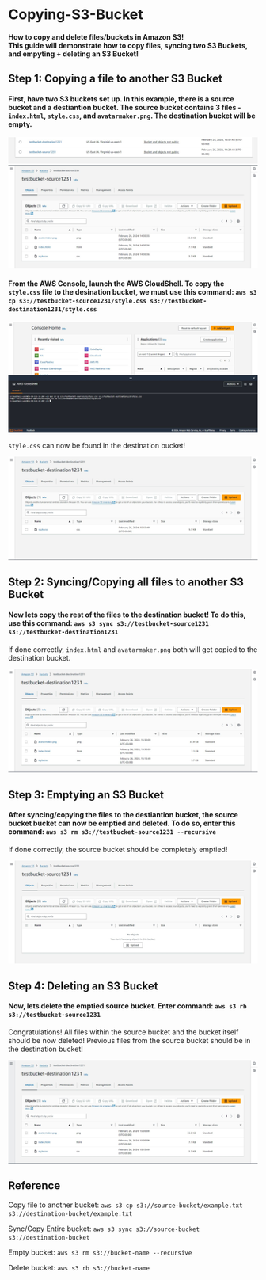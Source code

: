 # Copying-S3-Bucket
#### How to copy and delete files/buckets in Amazon S3! <br> This guide will demonstrate how to copy files, syncing two S3 Buckets, and empyting + deleting an S3 Bucket!
## Step 1: Copying a file to another S3 Bucket
#### First, have two S3 buckets set up. In this example, there is a source bucket and a destiantion bucket. The source bucket contains 3 files - `index.html`, `style.css`, and `avatarmaker.png`. The destination bucket will be empty.

![IMAGE](https://github.com/ericincloud/Copying-S3-Bucket/blob/main/buckets.JPG)
![IMAGE](https://github.com/ericincloud/Copying-S3-Bucket/blob/main/sourcebucket.JPG)

#### From the AWS Console, launch the AWS CloudShell. To copy the `style.css` file to the desination bucket, we must use this command: `aws s3 cp s3://testbucket-source1231/style.css s3://testbucket-destination1231/style.css` 

![IMAGE](https://github.com/ericincloud/Copying-S3-Bucket/blob/main/cloudshell1.JPG)

`style.css` can now be found in the destination bucket! 

![IMAGE](https://github.com/ericincloud/Copying-S3-Bucket/blob/main/destinationbucket1.JPG)

## Step 2: Syncing/Copying all files to another S3 Bucket
#### Now lets copy the rest of the files to the destination bucket! To do this, use this command: `aws s3 sync s3://testbucket-source1231 s3://testbucket-destination1231`

If done correctly, `index.html` and `avatarmaker.png` both will get copied to the destination bucket.

![IMAGE](https://github.com/ericincloud/Copying-S3-Bucket/blob/main/destinationbucket2.JPG)

## Step 3: Emptying an S3 Bucket
#### After syncing/copying the files to the destiantion bucket, the source bucket bucket can now be emptied and deleted. To do so, enter this command: `aws s3 rm s3://testbucket-source1231 --recursive`

If done correctly, the source bucket should be completely emptied!

![IMAGE](https://github.com/ericincloud/Copying-S3-Bucket/blob/main/sourcebucket2.JPG)

## Step 4: Deleting an S3 Bucket
#### Now, lets delete the emptied source bucket. Enter command: `aws s3 rb s3://testbucket-source1231`
Congratulations! All files within the source bucket and the bucket itself should be now deleted! Previous files from the source bucket should be in the destination bucket!

![IMAGE](https://github.com/ericincloud/Copying-S3-Bucket/blob/main/destinationbucket3.JPG)

## Reference

Copy file to another bucket:
`aws s3 cp s3://source-bucket/example.txt s3://destination-bucket/example.txt`

Sync/Copy Entire bucket:
`aws s3 sync s3://source-bucket s3://destination-bucket`

Empty bucket:
`aws s3 rm s3://bucket-name --recursive`

Delete bucket:
`aws s3 rb s3://bucket-name`


